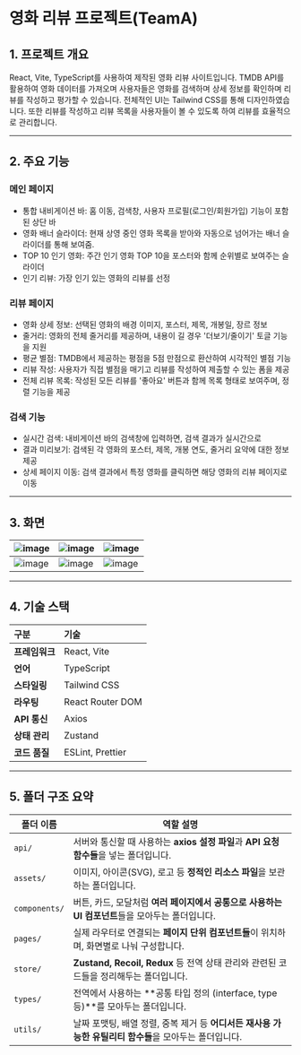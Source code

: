 # 영화 리뷰 프로젝트(TeamA)

## 1. 프로젝트 개요 

React, Vite, TypeScript를 사용하여 제작된 영화 리뷰 사이트입니다. 
TMDB API를 활용하여 영화 데이터를 가져오며 사용자들은 영화를 검색하며 상세 정보를 확인하며 리뷰를 작성하고 평가할 수 있습니다.
전체적인 UI는 Tailwind CSS를 통해 디자인하였습니다. 또한 리뷰를 작성하고 리뷰 목록을 사용자들이 볼 수 있도록 하여 리뷰를 효율적으로 관리합니다.

---

## 2. 주요 기능
### 메인 페이지
* 통합 내비게이션 바: 홈 이동, 검색창, 사용자 프로필(로그인/회원가입) 기능이 포함된 상단 바
* 영화 배너 슬라이더: 현재 상영 중인 영화 목록을 받아와 자동으로 넘어가는 배너 슬라이더를 통해 보여줌.
* TOP 10 인기 영화: 주간 인기 영화 TOP 10을 포스터와 함께 순위별로 보여주는 슬라이더
* 인기 리뷰: 가장 인기 있는 영화의 리뷰를 선정

### 리뷰 페이지
* 영화 상세 정보: 선택된 영화의 배경 이미지, 포스터, 제목, 개봉일, 장르 정보
* 줄거리: 영화의 전체 줄거리를 제공하며, 내용이 길 경우 '더보기/줄이기' 토글 기능을 지원
* 평균 별점: TMDB에서 제공하는 평점을 5점 만점으로 환산하여 시각적인 별점 기능 
* 리뷰 작성: 사용자가 직접 별점을 매기고 리뷰를 작성하여 제출할 수 있는 폼을 제공
* 전체 리뷰 목록: 작성된 모든 리뷰를 '좋아요' 버튼과 함께 목록 형태로 보여주며, 정렬 기능을 제공

### 검색 기능
* 실시간 검색: 내비게이션 바의 검색창에 입력하면, 검색 결과가 실시간으로 
* 결과 미리보기: 검색된 각 영화의 포스터, 제목, 개봉 연도, 줄거리 요약에 대한 정보 제공
* 상세 페이지 이동: 검색 결과에서 특정 영화를 클릭하면 해당 영화의 리뷰 페이지로 이동

---
## 3. 화면
| ![image](https://github.com/user-attachments/assets/fc6acc6a-43db-40e5-9011-df6ae6a6d6e6) | ![image](https://github.com/user-attachments/assets/db69a8b1-c970-4281-a28c-1c8b518ad4f2) | ![image](https://github.com/user-attachments/assets/a9ca488c-4fff-4aa8-af50-207ecfdade12) |
|------|-------|-------|
|![image](https://github.com/user-attachments/assets/c9d434f0-2018-4bfd-9d5b-4d4633a6d7a7) | ![image](https://github.com/user-attachments/assets/017c09c1-84fb-4ab8-ae4d-41a2023c0674) | ![image](https://github.com/user-attachments/assets/f71f0ed0-2db0-4cc1-b16a-0729f9adcd75) |

---

## 4. 기술 스택

| 구분 | 기술 |
| :--- | :--- |
| **프레임워크** | React, Vite |
| **언어** | TypeScript |
| **스타일링** | Tailwind CSS |
| **라우팅** | React Router DOM |
| **API 통신** | Axios |
| **상태 관리** | Zustand |
| **코드 품질** | ESLint, Prettier |


---
## 5. 폴더 구조 요약

| 폴더 이름         | 역할 설명                                                              |
| ------------- | ------------------------------------------------------------------ |
| `api/`        | 서버와 통신할 때 사용하는 **axios 설정 파일**과 **API 요청 함수들**을 넣는 폴더입니다.          |
| `assets/`     | 이미지, 아이콘(SVG), 로고 등 **정적인 리소스 파일**을 보관하는 폴더입니다.                    |
| `components/` | 버튼, 카드, 모달처럼 **여러 페이지에서 공통으로 사용하는 UI 컴포넌트**들을 모아두는 폴더입니다.          |
| `pages/`      | 실제 라우터로 연결되는 **페이지 단위 컴포넌트들**이 위치하며, 화면별로 나눠 구성합니다.                |
| `store/`      | **Zustand, Recoil, Redux** 등 전역 상태 관리와 관련된 코드들을 정리해두는 폴더입니다.       |
| `types/`      | 전역에서 사용하는 **공통 타입 정의 (interface, type 등)**를 모아두는 폴더입니다.        |
| `utils/`      | 날짜 포맷팅, 배열 정렬, 중복 제거 등 **어디서든 재사용 가능한 유틸리티 함수들**을 모아두는 폴더입니다.      |

